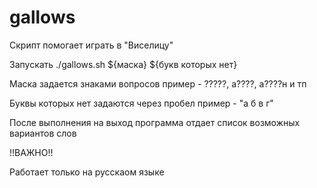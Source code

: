 # gallows

Скрипт помогает играть в "Виселицу"

Запускать ./gallows.sh ${маска} ${букв которых нет}

Маска задается знаками вопросов пример - ?????, a????, а????н и тп

Буквы которых нет задаются через пробел пример - "а б в г"

После выполнения на выход программа отдает список возможных вариантов слов

!!ВАЖНО!!

Работает только на русскаом языке
